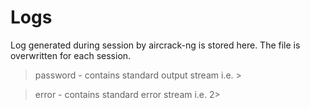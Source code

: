 # Logs
Log generated during session by aircrack-ng is stored here. The file is overwritten for each session.

> password - contains standard output stream i.e. >

> error - contains standard error stream i.e. 2>
